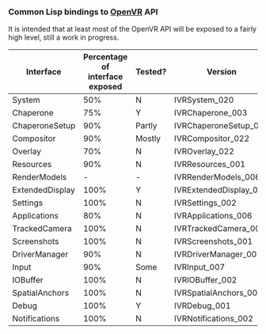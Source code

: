 ### Common Lisp bindings to [OpenVR](https://github.com/ValveSoftware/openvr/) API

It is intended that at least most of the OpenVR API will be exposed to a fairly high level, still a work in progress.

Interface | Percentage of interface exposed | Tested? | Version
--- | --- | --- | ---
System | 50% | N | IVRSystem_020
Chaperone | 75% | Y | IVRChaperone_003
ChaperoneSetup | 90% | Partly | IVRChaperoneSetup_006
Compositor | 90% | Mostly | IVRCompositor_022
Overlay | 70% | N | IVROverlay_022
Resources | 90% | N | IVRResources_001
RenderModels | -  | - | IVRRenderModels_006
ExtendedDisplay | 100% | Y | IVRExtendedDisplay_001
Settings | 100% | N | IVRSettings_002
Applications | 80% | N | IVRApplications_006
TrackedCamera | 100% | N | IVRTrackedCamera_006
Screenshots | 100% | N | IVRScreenshots_001
DriverManager | 90% | N | IVRDriverManager_001
Input | 90% | Some | IVRInput_007
IOBuffer | 100% | N | IVRIOBuffer_002
SpatialAnchors | 100% | N | IVRSpatialAnchors_001
Debug | 100% | Y | IVRDebug_001
Notifications | 100% | N | IVRNotifications_002
